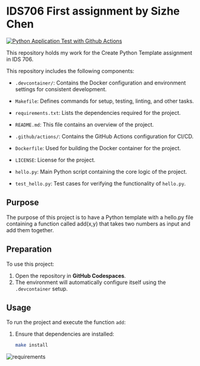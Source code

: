# IDS706 First assignment by Sizhe Chen

[![Python Application Test with Github Actions](https://github.com/nogibjj/Sizhe_mini_project_1_scaffold/actions/workflows/cicd.yml/badge.svg)](https://github.com/nogibjj/Sizhe_mini_project_1_scaffold/actions/workflows/cicd.yml)

This repository holds my work for the Create Python Template assignment in IDS 706. 

This repository includes the following components:

* `.devcontainer/`: Contains the Docker configuration and environment settings for consistent development.

* `Makefile`: Defines commands for setup, testing, linting, and other tasks.

* `requirements.txt`: Lists the dependencies required for the project.

* `README.md`: This file contains an overview of the project.

* `.github/actions/`: Contains the GitHub Actions configuration for CI/CD.

* `Dockerfile`: Used for building the Docker container for the project.

* `LICENSE`: License for the project.

* `hello.py`: Main Python script containing the core logic of the project.

* `test_hello.py`: Test cases for verifying the functionality of `hello.py`.

## Purpose
The purpose of this project is to have a Python template with a hello.py file containing a function called add(x,y) that takes two numbers as input and add them together. 

## Preparation

To use this project:

1. Open the repository in **GitHub Codespaces**.
2. The environment will automatically configure itself using the `.devcontainer` setup.

## Usage

To run the project and execute the function `add`:

1. Ensure that dependencies are installed:
   ```bash
   make install

![requirements](image.jpg)
